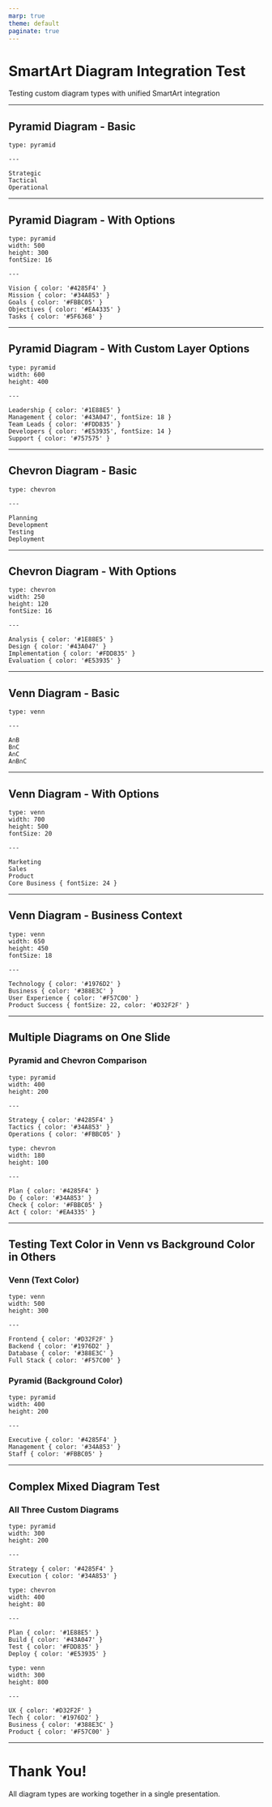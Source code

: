 ```yaml
---
marp: true
theme: default
paginate: true
---
```


# SmartArt Diagram Integration Test

Testing custom diagram types with unified SmartArt integration

---

## Pyramid Diagram - Basic

```smartart
type: pyramid

---

Strategic
Tactical
Operational
```

---

## Pyramid Diagram - With Options

```smartart
type: pyramid
width: 500
height: 300
fontSize: 16

---

Vision { color: '#4285F4' }
Mission { color: '#34A853' }
Goals { color: '#FBBC05' }
Objectives { color: '#EA4335' }
Tasks { color: '#5F6368' }
```

---

## Pyramid Diagram - With Custom Layer Options

```smartart
type: pyramid
width: 600
height: 400

---

Leadership { color: '#1E88E5' }
Management { color: '#43A047', fontSize: 18 }
Team Leads { color: '#FDD835' }
Developers { color: '#E53935', fontSize: 14 }
Support { color: '#757575' }
```

---

## Chevron Diagram - Basic

```smartart
type: chevron

---

Planning
Development
Testing
Deployment
```

---

## Chevron Diagram - With Options

```smartart
type: chevron
width: 250
height: 120
fontSize: 16

---

Analysis { color: '#1E88E5' }
Design { color: '#43A047' }
Implementation { color: '#FDD835' }
Evaluation { color: '#E53935' }
```

---

## Venn Diagram - Basic

```smartart
type: venn

---

A∩B
B∩C
A∩C
A∩B∩C
```

---

## Venn Diagram - With Options

```smartart
type: venn
width: 700
height: 500
fontSize: 20

---

Marketing
Sales
Product
Core Business { fontSize: 24 }
```

---

## Venn Diagram - Business Context

```smartart
type: venn
width: 650
height: 450
fontSize: 18

---

Technology { color: '#1976D2' }
Business { color: '#388E3C' }
User Experience { color: '#F57C00' }
Product Success { fontSize: 22, color: '#D32F2F' }
```

---

## Multiple Diagrams on One Slide

### Pyramid and Chevron Comparison

```smartart
type: pyramid
width: 400
height: 200

---

Strategy { color: '#4285F4' }
Tactics { color: '#34A853' }
Operations { color: '#FBBC05' }
```

```smartart
type: chevron
width: 180
height: 100

---

Plan { color: '#4285F4' }
Do { color: '#34A853' }
Check { color: '#FBBC05' }
Act { color: '#EA4335' }
```

---

## Testing Text Color in Venn vs Background Color in Others

### Venn (Text Color)

```smartart
type: venn
width: 500
height: 300

---

Frontend { color: '#D32F2F' }
Backend { color: '#1976D2' }
Database { color: '#388E3C' }
Full Stack { color: '#F57C00' }
```

### Pyramid (Background Color)

```smartart
type: pyramid
width: 400
height: 200

---

Executive { color: '#4285F4' }
Management { color: '#34A853' }
Staff { color: '#FBBC05' }
```

---

## Complex Mixed Diagram Test

### All Three Custom Diagrams

```smartart
type: pyramid
width: 300
height: 200

---

Strategy { color: '#4285F4' }
Execution { color: '#34A853' }
```

```smartart
type: chevron
width: 400
height: 80

---

Plan { color: '#1E88E5' }
Build { color: '#43A047' }
Test { color: '#FDD835' }
Deploy { color: '#E53935' }
```

```smartart
type: venn
width: 300
height: 800

---

UX { color: '#D32F2F' }
Tech { color: '#1976D2' }
Business { color: '#388E3C' }
Product { color: '#F57C00' }
```

---

# Thank You!

All diagram types are working together in a single presentation.
